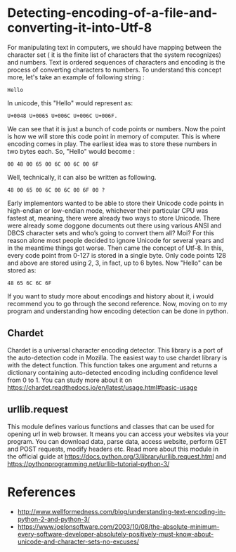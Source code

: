 # Detecting-encoding-of-a-file-and-converting-it-into-Utf-8
For manipulating text in computers, we should have mapping between the character set ( it is the finite list of characters that the system recognizes) and numbers. Text is ordered sequences of characters and encoding is the process of converting characters to numbers. To understand this concept more, let's take an example of following string :
 
    Hello

In unicode, this "Hello" would represent as:

    U+0048 U+0065 U+006C U+006C U+006F.

We can see that it is just a bunch of code points or numbers. Now the point is how we will store this code point in memory of computer. This is where encoding comes in play. The earliest idea was to store these numbers in two bytes each. So, "Hello" would become :

    00 48 00 65 00 6C 00 6C 00 6F

Well, technically, it can also be written as following.

    48 00 65 00 6C 00 6C 00 6F 00 ?

Early implementors wanted to be able to store their Unicode code points in high-endian or low-endian mode, whichever their particular CPU was fastest at, meaning, there were already two ways to store Unicode. There were already some doggone documents out there using various ANSI and DBCS character sets and who’s going to convert them all? Moi? For this reason alone most people decided to ignore Unicode for several years and in the meantime things got worse. Then came the concept of Utf-8. In this, every code point from 0-127 is stored in a single byte. Only code points 128 and above are stored using 2, 3, in fact, up to 6 bytes. Now "Hello" can be stored as:

    48 65 6C 6C 6F

If you want to study more about encodings and history about it, i would recommend you to go through the second reference. Now, moving on to my program and understanding how encoding detection can be done in python.

## Chardet
Chardet is a universal character encoding detector. This library is a port of the auto-detection code in Mozilla. The easiest way to use chardet library is with the detect function. This function takes one argument and returns a dictionary containing auto-detected encoding including confidence level from 0 to 1. You can study more about it on https://chardet.readthedocs.io/en/latest/usage.html#basic-usage

## urllib.request
This module defines various functions and classes that can be used for opening url in web browser. It means you can access your websites via your program. You can download data, parse data, access website, perform GET and POST requests, modify headers etc. Read more about this module in the official guide at https://docs.python.org/3/library/urllib.request.html and https://pythonprogramming.net/urllib-tutorial-python-3/

# References
* http://www.wellformedness.com/blog/understanding-text-encoding-in-python-2-and-python-3/   
* https://www.joelonsoftware.com/2003/10/08/the-absolute-minimum-every-software-developer-absolutely-positively-must-know-about-unicode-and-character-sets-no-excuses/


